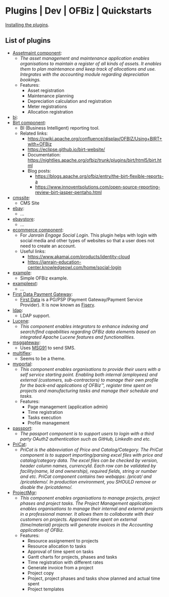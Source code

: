 # Plugins | Dev | OFBiz | Quickstarts
[Installing the plugins](./plugins.md).

## List of plugins
- [Assetmaint component](https://github.com/apache/ofbiz-plugins/tree/trunk/assetmaint): 
    - *The asset management and maintenance application enables organisations to maintain a register of all kinds of assets. It enables them to plan maintenance and keep track of allocations and use. Integrates with the accounting module regarding depreciation bookings.*
    - Features: 
        - Asset registration
        - Maintenance planning
        - Depreciation calculation and registration
        - Meter registrations
        - Allocation registration
- [bi](https://github.com/apache/ofbiz-plugins/tree/trunk/bi): 
- [Birt component](https://github.com/apache/ofbiz-plugins/tree/trunk/birt): 
    - BI (Business Intelligent) reporting tool.
    - Related links:
        - https://cwiki.apache.org/confluence/display/OFBIZ/Using+BIRT+with+OFBiz
        - https://eclipse.github.io/birt-website/
        - Documentation: https://nightlies.apache.org/ofbiz/trunk/plugins/birt/html5/birt.html
        - Blog posts: 
            - https://blogs.apache.org/ofbiz/entry/the-birt-flexible-reports-a
            - https://www.innoventsolutions.com/open-source-reporting-review-birt-jasper-pentaho.html
- [cmssite](https://github.com/apache/ofbiz-plugins/tree/trunk/cmssite): 
     - CMS Site
- [ebay](https://github.com/apache/ofbiz-plugins/tree/trunk/ebay): 
     - ...
- [ebaystore](https://github.com/apache/ofbiz-plugins/tree/trunk/ebaystore): 
    - ...
- [ecommerce component](https://github.com/apache/ofbiz-plugins/tree/trunk/ecommerce): 
    - For *Janrain Engage Social Login*. This plugin helps with login with social media and other types of websites so that a user does not need to create an account.
    - Useful links: 
        - https://www.akamai.com/products/identity-cloud
        - https://janrain-education-center.knowledgeowl.com/home/social-login
- [example](https://github.com/apache/ofbiz-plugins/tree/trunk/example): 
    - Simple OFBiz example.
- [exampleext](https://github.com/apache/ofbiz-plugins/tree/trunk/exampleext): 
    - ...
- [First Data Payment Gateway](https://github.com/apache/ofbiz-plugins/tree/trunk/firstdatapaymentgateway): 
    - [First Data](https://firstdata.com) is a PG/PSP (Payment Gateway/Payment Service Provider). It is now known as [Fiserv](http://www.fiserv.com/).
- [ldap](https://github.com/apache/ofbiz-plugins/tree/trunk/ldap): 
    - LDAP support.
- [Lucene](https://github.com/apache/ofbiz-plugins/tree/trunk/lucene): 
    - *This component enables integrators to enhance indexing and search/find capabilities regarding OFBiz data elements based on integrated Apache Lucene features and functionalities.*
- [msggateway](https://github.com/apache/ofbiz-plugins/tree/trunk/msggateway): 
    - Uses [MSG91](http://control.msg91.com/signup/?source=developer-SMS) to send SMS.
- [multiflex](https://github.com/apache/ofbiz-plugins/tree/trunk/multiflex):  
    - Seems to be a theme.
- [myportal](https://github.com/apache/ofbiz-plugins/tree/trunk/myportal): 
    - *This component enables organisations to provide their users with a self service starting point. Enabling both internal (employees) and external (customers, sub-contractors) to manage their own profile for the back-end applications of OFBiz™, register time spent on projects and manufacturing tasks and manage their schedule and tasks.*
    - Features: 
        - Page management (application admin)
        - Time registration
        - Tasks execution
        - Profile management
- [passport](https://github.com/apache/ofbiz-plugins/tree/trunk/passport): 
    - *The passport component is to support users to login with a third party OAuth2 authentication such as GitHub, LinkedIn and etc.*
- [PriCat](https://github.com/apache/ofbiz-plugins/tree/trunk/pricat): 
    - *PriCat is the abbreviation of Price and Catalog/Category. The PriCat component is to support importing/parsing excel files with price and catalog/category data. The excel files can be checked by version, header column names, currencyId. Each row can be validated by facility(name, Id and ownership), required fields, string or number and etc. PriCat component contains two webapps: /pricat/ and /pricatdemo/. In production environment, you SHOULD remove or disable the /pricatdemo/.*
- [ProjectMgr](https://github.com/apache/ofbiz-plugins/tree/trunk/projectmgr): 
    - *This component enables organisations to manage projects, project phases and project tasks. The Project Management application enables organisations to manage their internal and external projects in a professional manner. It allows them to collaborate with their customers on projects. Approved time spent on external (time/material) projects will generate invoices in the Accounting application of OFBiz.*
    - Features: 
        - Resource assignement to projects
        - Resource allocation to tasks
        - Approval of time spent on tasks
        - Gantt charts for projects, phases and tasks
        - Time registration with different rates
        - Generate invoice from a project
        - Project copy
        - Project, project phases and tasks show planned and actual time spent
        - Project templates
